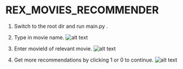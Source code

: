 # REX_MOVIES_RECOMMENDER
1. Switch to the root dir and run main.py .

2. Type in movie name.
![alt text](https://cdn1.imggmi.com/uploads/2018/10/7/ad141215243ac8ad8b91ba85e1f53c02-full.png)

3. Enter movieId of relevant movie. 
![alt text](https://cdn1.imggmi.com/uploads/2018/10/7/90af60a8ff4155c56a652a15bd7965e3-full.png)


4. Get more recommendations by clicking 1 or 0 to continue.
![alt text](https://cdn1.imggmi.com/uploads/2018/10/7/3284124cf8f9f559d428679719826057-full.png)
